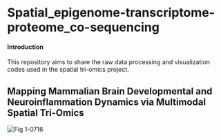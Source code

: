 # Spatial_epigenome-transcriptome-proteome_co-sequencing

#### Introduction
This repository aims to share the raw data processing and visualization codes used in the spatial tri-omics project.

## Mapping Mammalian Brain Developmental and Neuroinflammation Dynamics via Multimodal Spatial Tri-Omics

![Fig 1-0716](https://github.com/user-attachments/assets/1ac0fb86-8a1c-44a4-ab5b-9419f5cc8c50)
